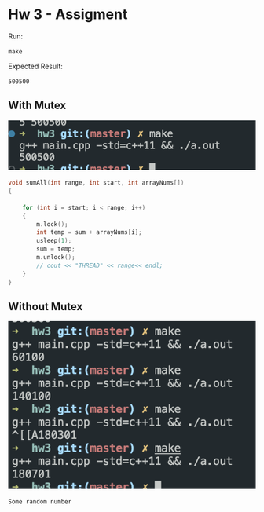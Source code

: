 # Hw 3 - Assigment



Run:

```
make
```

Expected Result:

```
500500
```

## With Mutex

![](./../img/2022-11-05-20-22-32.png)

```cpp
void sumAll(int range, int start, int arrayNums[])
{

    for (int i = start; i < range; i++)
    {
        m.lock();
        int temp = sum + arrayNums[i];
        usleep(1);
        sum = temp;
        m.unlock();
        // cout << "THREAD" << range<< endl;
    }
}
```


## Without Mutex

![](./../img/2022-11-05-20-31-43.png)


```cpp
Some random number
```





